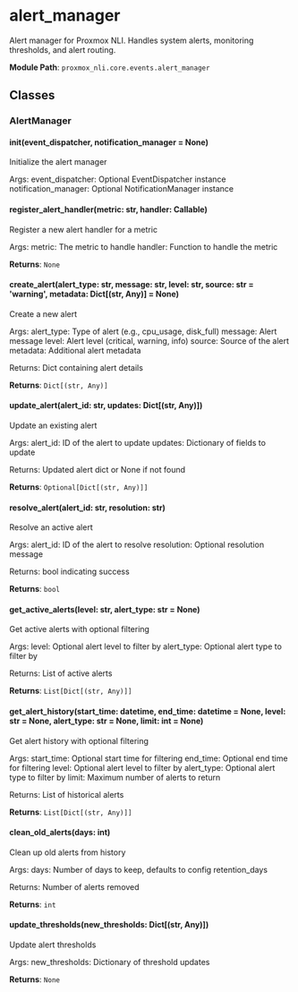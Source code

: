 # alert_manager

Alert manager for Proxmox NLI.
Handles system alerts, monitoring thresholds, and alert routing.

**Module Path**: `proxmox_nli.core.events.alert_manager`

## Classes

### AlertManager

#### __init__(event_dispatcher, notification_manager = None)

Initialize the alert manager

Args:
    event_dispatcher: Optional EventDispatcher instance
    notification_manager: Optional NotificationManager instance

#### register_alert_handler(metric: str, handler: Callable)

Register a new alert handler for a metric

Args:
    metric: The metric to handle
    handler: Function to handle the metric

**Returns**: `None`

#### create_alert(alert_type: str, message: str, level: str, source: str = 'warning', metadata: Dict[(str, Any)] = None)

Create a new alert

Args:
    alert_type: Type of alert (e.g., cpu_usage, disk_full)
    message: Alert message
    level: Alert level (critical, warning, info)
    source: Source of the alert
    metadata: Additional alert metadata
    
Returns:
    Dict containing alert details

**Returns**: `Dict[(str, Any)]`

#### update_alert(alert_id: str, updates: Dict[(str, Any)])

Update an existing alert

Args:
    alert_id: ID of the alert to update
    updates: Dictionary of fields to update
    
Returns:
    Updated alert dict or None if not found

**Returns**: `Optional[Dict[(str, Any)]]`

#### resolve_alert(alert_id: str, resolution: str)

Resolve an active alert

Args:
    alert_id: ID of the alert to resolve
    resolution: Optional resolution message
    
Returns:
    bool indicating success

**Returns**: `bool`

#### get_active_alerts(level: str, alert_type: str = None)

Get active alerts with optional filtering

Args:
    level: Optional alert level to filter by
    alert_type: Optional alert type to filter by
    
Returns:
    List of active alerts

**Returns**: `List[Dict[(str, Any)]]`

#### get_alert_history(start_time: datetime, end_time: datetime = None, level: str = None, alert_type: str = None, limit: int = None)

Get alert history with optional filtering

Args:
    start_time: Optional start time for filtering
    end_time: Optional end time for filtering
    level: Optional alert level to filter by
    alert_type: Optional alert type to filter by
    limit: Maximum number of alerts to return
    
Returns:
    List of historical alerts

**Returns**: `List[Dict[(str, Any)]]`

#### clean_old_alerts(days: int)

Clean up old alerts from history

Args:
    days: Number of days to keep, defaults to config retention_days
    
Returns:
    Number of alerts removed

**Returns**: `int`

#### update_thresholds(new_thresholds: Dict[(str, Any)])

Update alert thresholds

Args:
    new_thresholds: Dictionary of threshold updates

**Returns**: `None`

